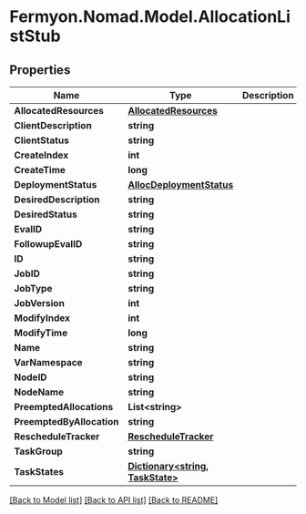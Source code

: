 # Fermyon.Nomad.Model.AllocationListStub

## Properties

Name | Type | Description | Notes
------------ | ------------- | ------------- | -------------
**AllocatedResources** | [**AllocatedResources**](AllocatedResources.md) |  | [optional] 
**ClientDescription** | **string** |  | [optional] 
**ClientStatus** | **string** |  | [optional] 
**CreateIndex** | **int** |  | [optional] 
**CreateTime** | **long** |  | [optional] 
**DeploymentStatus** | [**AllocDeploymentStatus**](AllocDeploymentStatus.md) |  | [optional] 
**DesiredDescription** | **string** |  | [optional] 
**DesiredStatus** | **string** |  | [optional] 
**EvalID** | **string** |  | [optional] 
**FollowupEvalID** | **string** |  | [optional] 
**ID** | **string** |  | [optional] 
**JobID** | **string** |  | [optional] 
**JobType** | **string** |  | [optional] 
**JobVersion** | **int** |  | [optional] 
**ModifyIndex** | **int** |  | [optional] 
**ModifyTime** | **long** |  | [optional] 
**Name** | **string** |  | [optional] 
**VarNamespace** | **string** |  | [optional] 
**NodeID** | **string** |  | [optional] 
**NodeName** | **string** |  | [optional] 
**PreemptedAllocations** | **List&lt;string&gt;** |  | [optional] 
**PreemptedByAllocation** | **string** |  | [optional] 
**RescheduleTracker** | [**RescheduleTracker**](RescheduleTracker.md) |  | [optional] 
**TaskGroup** | **string** |  | [optional] 
**TaskStates** | [**Dictionary&lt;string, TaskState&gt;**](TaskState.md) |  | [optional] 

[[Back to Model list]](../README.md#documentation-for-models) [[Back to API list]](../README.md#documentation-for-api-endpoints) [[Back to README]](../README.md)

